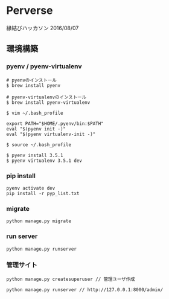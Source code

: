 # Perverse

縁結びハッカソン 2016/08/07

## 環境構築
### pyenv / pyenv-virtualenv
```
# pyenvのインストール
$ brew install pyenv

# pyenv-virtualenvのインストール
$ brew install pyenv-virtualenv

$ vim ~/.bash_profile

export PATH="$HOME/.pyenv/bin:$PATH"
eval "$(pyenv init -)"
eval "$(pyenv virtualenv-init -)"

$ source ~/.bash_profile

$ pyenv install 3.5.1
$ pyenv virtualenv 3.5.1 dev
```

### pip install
```
pyenv activate dev
pip install -r pyp_list.txt
```

### migrate
```
python manage.py migrate
```

### run server
```
python manage.py runserver
```

### 管理サイト
```
python manage.py createsuperuser // 管理ユーザ作成

python manage.py runserver // http://127.0.0.1:8000/admin/
```